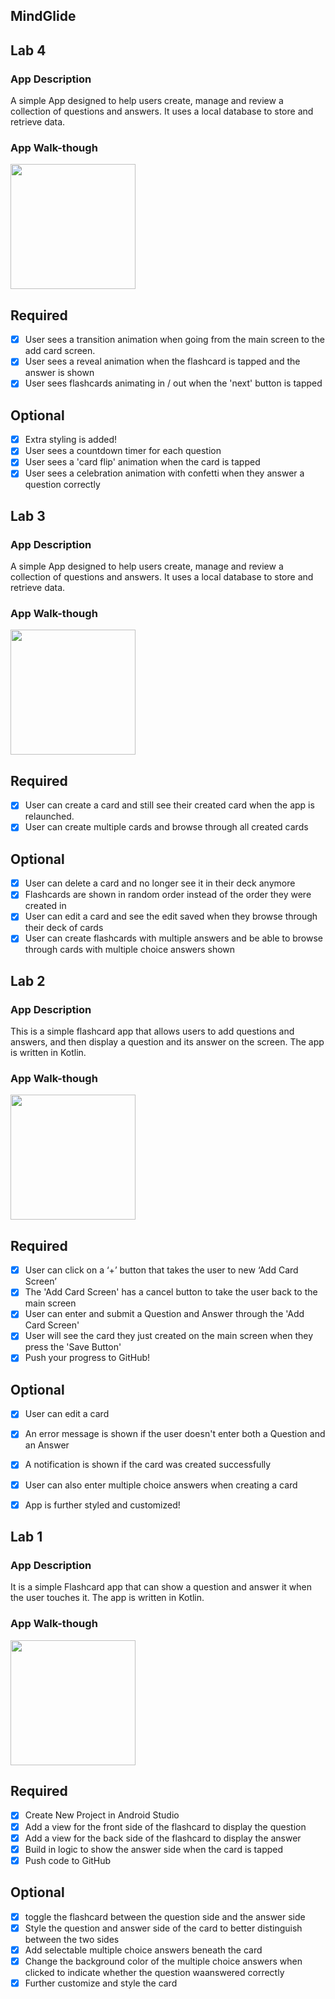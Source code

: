 ## MindGlide

## Lab 4

### App Description
A simple App designed to help users create, manage and review a collection of questions and answers. It uses a local database to store and retrieve data.

### App Walk-though
<img src="https://i.imgur.com/v3M0iOY.gif" width=200><br>

## Required
- [x] User sees a transition animation when going from the main screen to the add card screen.
- [x] User sees a reveal animation when the flashcard is tapped and the answer is shown
- [x] User sees flashcards animating in / out when the 'next' button is tapped

## Optional
- [x] Extra styling is added!
- [x] User sees a countdown timer for each question
- [x] User sees a 'card flip' animation when the card is tapped
- [x] User sees a celebration animation with confetti when they answer a question correctly

## Lab 3

### App Description
A simple App designed to help users create, manage and review a collection of questions and answers. It uses a local database to store and retrieve data.

### App Walk-though
<img src="https://i.imgur.com/Gp0bGtn.gif" width=200><br>

## Required
- [x] User can create a card and still see their created card when the app is relaunched.
- [x] User can create multiple cards and browse through all created cards

## Optional
- [x] User can delete a card and no longer see it in their deck anymore
- [x] Flashcards are shown in random order instead of the order they were created in
- [x] User can edit a card and see the edit saved when they browse through their deck of cards
- [x] User can create flashcards with multiple answers and be able to browse through cards with multiple choice answers shown

## Lab 2

### App Description
This is a simple flashcard app that allows users to add questions and answers, and then display a question and its answer on the screen. The app is written in Kotlin.

### App Walk-though
<img src="https://i.imgur.com/lXjMF4G.gif" width=200><br>

## Required
- [x] User can click on a ‘+’ button that takes the user to new ‘Add Card Screen’
- [x] The 'Add Card Screen' has a cancel button to take the user back to the main screen
- [x] User can enter and submit a Question and Answer through the 'Add Card Screen'
- [x] User will see the card they just created on the main screen when they press the 'Save Button'
- [x] Push your progress to GitHub!

## Optional
- [x] User can edit a card
- [x] An error message is shown if the user doesn't enter both a Question and an Answer
- [x] A notification is shown if the card was created successfully
- [x] User can also enter multiple choice answers when creating a card
- [x] App is further styled and customized!


## Lab 1

### App Description
It is a simple Flashcard app that can show a question and answer it when the user touches it. The app is written in Kotlin.

### App Walk-though
<img src="https://imgur.com/YJfgTRe.gif" width=200><br>

## Required
- [x] Create New Project in Android Studio
- [x] Add a view for the front side of the flashcard to display the question
- [x] Add a view for the back side of the flashcard to display the answer
- [x] Build in logic to show the answer side when the card is tapped
- [x] Push code to GitHub

## Optional
- [x] toggle the flashcard between the question side and the answer side
- [x] Style the question and answer side of the card to better distinguish between the two sides
- [x] Add selectable multiple choice answers beneath the card
- [x] Change the background color of the multiple choice answers when clicked to indicate whether the question waanswered correctly
- [x] Further customize and style the card
